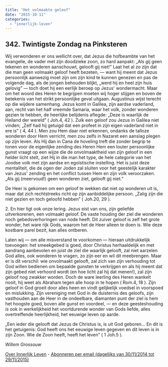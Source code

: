 ```yaml
---
title: "Het volmaakte geloof"
date: "2015-10-11"
categories: 
  - "innerlijk-leven"
---
```


## 342\. Twintigste Zondag na Pinksteren

Wij verwonderen er ons wellicht over, dat Jezus die hofbeambte van het evangelie, de vader met zijn doodzieke zoon, zo hard aanpakt: „Als gij geen tekenen en wonderen aanschouwt, gelooft gij niet!” Laat het al zo zijn dat die man geen volmaakt geloof heeft bezeten, — want hij meent dat Jezus persoonlijk aanwezig moet zijn om zijn kind te kunnen genezen en pas de volgende dag, als de jongen behouden blijkt, „werd hij en heel zijn huis gelovig” — toch doet hij een eerlijk beroep op Jezus' wondermacht. Maar om het woord des Heren te begrijpen moeten wij hoger stijgen en boven de betekenis van het strikt persoonlijke geval uitgaan. Augustinus wijst terecht op die wijdere samenhang. Jezus komt in Galilea, zijn aardse vaderland, aan, recht van het half vreemde Samaria, waar het volk, zonder wonderen gezien te hebben, de heerlijke belijdenis aflegde: „Deze is waarlijk de Heiland der wereld” ( Joh.4, 42 ). Zulk een geloof zou Jezus in Galilea niet vinden; „Zelf had hij getuigd dat een profeet in zijn eigen vaderland niet in ere is” ( 4, 44 ). Men zou Hem daar niet erkennen, ondanks de talloze wonderen door Hem verricht, men zou zelfs in Nazaret een aanslag plegen op zijn leven. Als Hij dan in Cana de hoveling treft die zonder begrip te tonen voor de eigenlijke zending des Heren Hem een louter persoonlijke gunst vraagt op een wijze die de onvolmaaktheid van zijn geloof in een helder licht stelt, ziet Hij in die man het type, de hele categorie van het Joodse volk met zijn aardse en egoïstische instelling. Het is juist deze mentaliteit, die de ogen der Joden zal sluiten voor het geestelijk karakter van Jezus' zending en het conflict tussen Hem en zijn volk veroorzaken. „Als gij (meervoud!) geen wonderen ziet, gelooft gij niet.”

De Heer is gekomen om een geloof te wekken dat niet op wonderen uit is, maar dat zich rechtstreeks richt op zijn aanbiddelijke persoon. „Zalig zijn die niet gezien en toch geloofd hebben” ( Joh.20, 29 ).

2\. En hier ligt ook onze lering. Jezus eist van ons, zijn geliefde uitverkorenen, een volmaakt geloof. De vaste houding der ziel die wonderen noch gebedsverhoringen van node heeft. Dit zuiver geloof is zelf het grote wonder, het ware rijk Gods, waarom het de Heer alleen te doen is. Wie deze kostbare parel bezit, kan alles ontberen.

Laten wij — om alle misverstand te voorkomen — hieraan uitdrukkelijk toevoegen: het smeekgebed is goed, door Christus herhaaldelijk en met aandrang aanbevolen en juist de ziel die waarlijk gelooft, zal niet aarzelen God alles, ook wonderen te vragen, zo zijn eer en wil dit meebrengen. Maar er is dit verschil: wie onvolmaakt gelooft, zal zich van zijn verhouding tot God willen bedienen om bepaalde gunsten te verkrijgen en als hij meent dat zijn gebed niet verhoord wordt (en hoe licht zal hij dat menen!), zal zijn geloof nog zwakker worden. Doch de ware leerling des Heren wankelt nooit, hij weet als Abraham tegen alle hoop in te hopen ( Rom.4, 18 ). Zijn geloof in God groeit door alles heen en vindt gelijkelijk voedsel in voorspoed en mislukking. Zijn vereniging met God in de duisternis des geloofs, zijn vasthouden aan de Heer in de ondeelbare, diamanten punt der ziel is hem het hoogste goed, boven alle gunst en voordeel, — en deze geesteshouding _is_ ook in werkelijkheid het voortdurende wonder van Gods liefde, alles overtreffende heerlijkheid, het eeuwige leven op aarde.

„Een ieder die gelooft dat Jezus de Christus is, is uit God geboren… En dit is het getuigenis: God heeft ons het eeuwige leven gegeven en dit leven is in zijn Zoon. Wie de Zoon heeft, heeft het leven” ( 1 Joh.5 ).

_Willem Grossouw_

[Over Innerlijk Leven](/blog/een-jaar-lang-innerlijk-leven-op-geloven-leren/) - [Abonneren per email (dagelijks van 30/11/2014 tot 29/11/2015)](http://eepurl.com/9P3DT)
